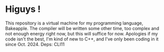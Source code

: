 # Higuys !
This repository is a virtual machine for my programming language, Bakeapple.
The compiler will be written some other time, too complex and not enough energy right now, but this will suffice for now.
Apologies if my code isn't the best, I'm kind of new to C++, and I've only been coding in it since Oct. 2024.
Deps: CLI11 
